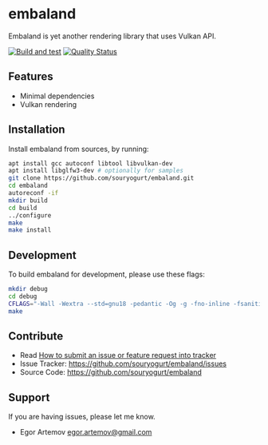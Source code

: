 # embaland

Embaland is yet another rendering library that uses Vulkan API.

[![Build and test](https://github.com/souryogurt/embaland/actions/workflows/build.yml/badge.svg)](https://github.com/souryogurt/embaland/actions/workflows/build.yml)
[![Quality Status](https://sonarcloud.io/api/project_badges/measure?project=souryogurt_embaland&metric=alert_status)](https://sonarcloud.io/dashboard?id=souryogurt_embaland)

## Features

- Minimal dependencies
- Vulkan rendering

## Installation

Install embaland from sources, by running:

```sh
apt install gcc autoconf libtool libvulkan-dev
apt install libglfw3-dev # optionally for samples
git clone https://github.com/souryogurt/embaland.git
cd embaland
autoreconf -if
mkdir build
cd build
../configure
make
make install
```

## Development

To build embaland for development, please use these flags:
```sh
mkdir debug
cd debug
CFLAGS="-Wall -Wextra --std=gnu18 -pedantic -Og -g -fno-inline -fsanitize=address,undefined -fno-common -fsanitize-address-use-after-scope -fno-omit-frame-pointer " ../configure --enable-samples --enable-unit-tests
make
```

## Contribute

- Read [How to submit an issue or feature request into tracker](https://github.com/souryogurt/embaland/wiki/How-to-submit-an-issue-or-feature-request)
- Issue Tracker: https://github.com/souryogurt/embaland/issues
- Source Code: https://github.com/souryogurt/embaland

## Support

If you are having issues, please let me know.
* Egor Artemov <egor.artemov@gmail.com>
